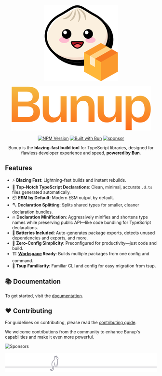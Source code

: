 <!-- markdownlint-disable first-line-h1 -->

<!-- markdownlint-start-capture -->
<!-- markdownlint-disable-file no-inline-html -->
<div align="center">

  <!-- markdownlint-disable-next-line no-alt-text -->


![Logo](https://raw.githubusercontent.com/arshad-yaseen/bunup/refs/heads/main/docs/public/logo.svg)

![Bunup](https://raw.githubusercontent.com/arshad-yaseen/bunup/refs/heads/main/assets/bunup-title.svg)

[![NPM Version](https://img.shields.io/npm/v/bunup?logo=npm&logoColor=212121&label=version&labelColor=ffc44e&color=212121)](https://npmjs.com/package/bunup) [![Built with Bun](https://img.shields.io/badge/Built_with-Bun-fbf0df?logo=bun&labelColor=212121)](https://bun.sh) [![sponsor](https://img.shields.io/badge/sponsor-EA4AAA?logo=githubsponsors&labelColor=FAFAFA)](https://github.com/sponsors/arshad-yaseen)

Bunup is the **blazing-fast build tool** for TypeScript libraries, designed for flawless developer experience and speed, **powered by Bun**. 

</div>
<!-- markdownlint-restore -->

## Features

- ⚡ **Blazing Fast**: Lightning-fast builds and instant rebuilds.
- 📝 **Top-Notch TypeScript Declarations**: Clean, minimal, accurate `.d.ts` files generated automatically.
- 📦 **ESM by Default**: Modern ESM output by default.
- 🪓 **Declaration Splitting**: Splits shared types for smaller, cleaner declaration bundles.
- 🔥 **Declaration Minification**: Aggressively minifies and shortens type names while preserving public API—like code bundling for TypeScript declarations.
- 🔋 **Batteries Included**: Auto-generates package exports, detects unused dependencies and exports, and more.
- 🚀 **Zero-Config Simplicity**: Preconfigured for productivity—just code and build.
- 🏗️ **[Workspace](https://bunup.dev/docs/guide/workspaces) Ready**: Builds multiple packages from one config and command.
- 🔄 **Tsup Familiarity**: Familiar CLI and config for easy migration from tsup.

## 📚 Documentation

To get started, visit the [documentation](https://bunup.dev).

## ❤️ Contributing

For guidelines on contributing, please read the [contributing guide](../../CONTRIBUTING.md).

We welcome contributions from the community to enhance Bunup's capabilities and make it even more powerful.

![Sponsors](https://cdn.jsdelivr.net/gh/arshad-yaseen/static/sponsors.svg)

<div align="center">

  ![______ 🐈‍⬛ _____________](assets/cat-footer.svg)
</div>
